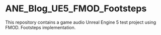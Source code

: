 # ANE_Blog_UE5_FMOD_Footsteps
This repository contains a game audio Unreal Engine 5 test project using FMOD. Footsteps implementation. 

